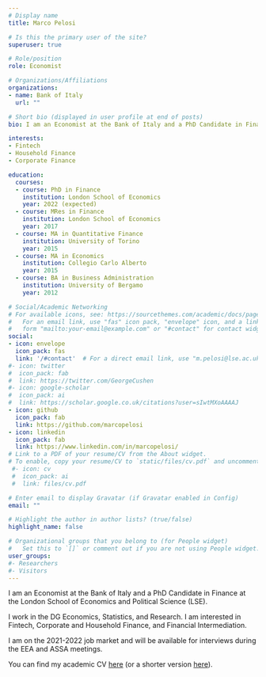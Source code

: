 ```yaml
---
# Display name
title: Marco Pelosi

# Is this the primary user of the site?
superuser: true

# Role/position
role: Economist

# Organizations/Affiliations
organizations:
- name: Bank of Italy
  url: ""

# Short bio (displayed in user profile at end of posts)
bio: I am an Economist at the Bank of Italy and a PhD Candidate in Finance at the London School of Economics and Political Science (LSE).

interests:
- Fintech
- Household Finance
- Corporate Finance

education:
  courses:
  - course: PhD in Finance
    institution: London School of Economics
    year: 2022 (expected)
  - course: MRes in Finance
    institution: London School of Economics
    year: 2017
  - course: MA in Quantitative Finance
    institution: University of Torino
    year: 2015
  - course: MA in Economics
    institution: Collegio Carlo Alberto
    year: 2015
  - course: BA in Business Administration
    institution: University of Bergamo
    year: 2012

# Social/Academic Networking
# For available icons, see: https://sourcethemes.com/academic/docs/page-builder/#icons
#   For an email link, use "fas" icon pack, "envelope" icon, and a link in the
#   form "mailto:your-email@example.com" or "#contact" for contact widget.
social:
- icon: envelope
  icon_pack: fas
  link: '/#contact'  # For a direct email link, use "m.pelosi@lse.ac.uk".
#- icon: twitter
#  icon_pack: fab
#  link: https://twitter.com/GeorgeCushen
#- icon: google-scholar
#  icon_pack: ai
#  link: https://scholar.google.co.uk/citations?user=sIwtMXoAAAAJ
- icon: github
  icon_pack: fab
  link: https://github.com/marcopelosi
- icon: linkedin
  icon_pack: fab
  link: https://www.linkedin.com/in/marcopelosi/
# Link to a PDF of your resume/CV from the About widget.
# To enable, copy your resume/CV to `static/files/cv.pdf` and uncomment the lines below.
 #- icon: cv
 #  icon_pack: ai
 #  link: files/cv.pdf

# Enter email to display Gravatar (if Gravatar enabled in Config)
email: ""

# Highlight the author in author lists? (true/false)
highlight_name: false

# Organizational groups that you belong to (for People widget)
#   Set this to `[]` or comment out if you are not using People widget.
user_groups:
#- Researchers
#- Visitors
---
```


I am an Economist at the Bank of Italy and a PhD Candidate in Finance at the London School of Economics and Political Science (LSE).

I work in the DG Economics, Statistics, and Research. I am interested in Fintech, Corporate and Household Finance, and Financial Intermediation.

I am on the 2021-2022 job market and will be available for interviews during the EEA and ASSA meetings.

You can find my academic CV [here](files/CV_Long_Nov2021.pdf) (or a shorter version [here](files/CV_Short_Nov2021.pdf)).